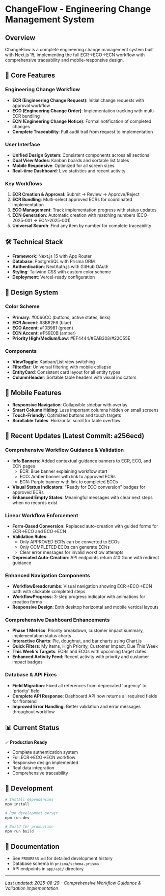 # ChangeFlow - Engineering Change Management System

## Overview
ChangeFlow is a complete engineering change management system built with Next.js 15, implementing the full ECR→ECO→ECN workflow with comprehensive traceability and mobile-responsive design.

## 🎯 Core Features

### Engineering Change Workflow
- **ECR (Engineering Change Request)**: Initial change requests with approval workflow
- **ECO (Engineering Change Order)**: Implementation tracking with multi-ECR bundling
- **ECN (Engineering Change Notice)**: Formal notification of completed changes
- **Complete Traceability**: Full audit trail from request to implementation

### User Interface
- **Unified Design System**: Consistent components across all sections
- **Dual View Modes**: Kanban boards and sortable list tables
- **Mobile Responsive**: Optimized for all screen sizes
- **Real-time Dashboard**: Live statistics and recent activity

### Key Workflows
1. **ECR Creation & Approval**: Submit → Review → Approve/Reject
2. **ECR Bundling**: Multi-select approved ECRs for coordinated implementation
3. **ECO Management**: Track implementation progress with status updates
4. **ECN Generation**: Automatic creation with matching numbers (ECO-2025-001 → ECN-2025-001)
5. **Universal Search**: Find any item by number for complete traceability

## 🛠️ Technical Stack

- **Framework**: Next.js 15 with App Router
- **Database**: PostgreSQL with Prisma ORM
- **Authentication**: NextAuth.js with GitHub OAuth
- **Styling**: Tailwind CSS with custom color scheme
- **Deployment**: Vercel-ready configuration

## 🎨 Design System

### Color Scheme
- **Primary**: #0066CC (buttons, active states, links)
- **ECR Accent**: #3B82F6 (blue)
- **ECO Accent**: #10B981 (green)  
- **ECN Accent**: #F59E0B (amber)
- **Priority High/Medium/Low**: #EF4444/#EAB308/#22C55E

### Components
- **ViewToggle**: Kanban/List view switching
- **FilterBar**: Universal filtering with mobile collapse
- **EntityCard**: Consistent card layout for all entity types
- **ColumnHeader**: Sortable table headers with visual indicators

## 📱 Mobile Features

- **Responsive Navigation**: Collapsible sidebar with overlay
- **Smart Column Hiding**: Less important columns hidden on small screens
- **Touch-Friendly**: Optimized buttons and touch targets
- **Scrollable Tables**: Horizontal scroll for table overflow

## 🚀 Recent Updates (Latest Commit: a256ecd)

### Comprehensive Workflow Guidance & Validation
- **Info Banners**: Added contextual guidance banners to ECR, ECO, and ECN pages
  - ECR: Blue banner explaining workflow start
  - ECO: Amber banner with link to approved ECRs
  - ECN: Purple banner with link to completed ECOs
- **Visual Status Indicators**: "Ready for ECO conversion" badges for approved ECRs
- **Enhanced Empty States**: Meaningful messages with clear next steps when no records exist

### Linear Workflow Enforcement
- **Form-Based Conversion**: Replaced auto-creation with guided forms for ECR→ECO and ECO→ECN
- **Validation Rules**: 
  - Only APPROVED ECRs can be converted to ECOs
  - Only COMPLETED ECOs can generate ECNs
  - Clear error messages for invalid workflow attempts
- **Deprecated Auto-Creation**: API endpoints return 410 Gone with redirect guidance

### Enhanced Navigation Components
- **WorkflowBreadcrumbs**: Visual navigation showing ECR→ECO→ECN path with clickable completed steps
- **WorkflowProgress**: 3-step progress indicator with animations for creation forms
- **Responsive Design**: Both desktop horizontal and mobile vertical layouts

### Comprehensive Dashboard Enhancements
- **Phase 1 Metrics**: Priority breakdown, customer impact summary, implementation status charts
- **Interactive Charts**: Pie, doughnut, and bar charts using Chart.js
- **Quick Filters**: My Items, High Priority, Customer Impact, Due This Week
- **This Week's Targets**: ECRs and ECOs with upcoming target dates
- **Enhanced Activity Feed**: Recent activity with priority and customer impact badges

### Database & API Fixes
- **Field Migration**: Fixed all references from deprecated 'urgency' to 'priority' field
- **Complete API Response**: Dashboard API now returns all required fields for frontend
- **Improved Error Handling**: Better validation and error messages throughout workflow

## 📊 Current Status

✅ **Production Ready**
- Complete authentication system
- Full ECR→ECO→ECN workflow
- Responsive design implemented
- Real data integration
- Comprehensive traceability

## 🔧 Development

```bash
# Install dependencies
npm install

# Run development server
npm run dev

# Build for production
npm run build
```

## 📄 Documentation

- See `PROGRESS.md` for detailed development history
- Database schema in `prisma/schema.prisma`
- API endpoints in `app/api/` directory

---

*Last updated: 2025-08-29 - Comprehensive Workflow Guidance & Validation Implementation*